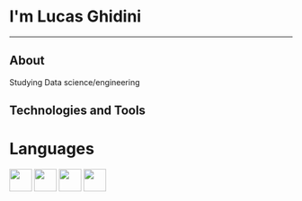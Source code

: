 # I'm Lucas Ghidini
---
## About
Studying Data science/engineering

## Technologies and Tools
# Languages
<img src="https://cdn.jsdelivr.net/gh/devicons/devicon@latest/icons/python/python-plain-wordmark.svg" width="40" height="40" /> <img 
                                                                                                                                          src="https://cdn.jsdelivr.net/gh/devicons/devicon@latest/icons/jupyter/jupyter-original-wordmark.svg" width="40" height="40" /> <img src="https://cdn.jsdelivr.net/gh/devicons/devicon@latest/icons/pandas/pandas-original-wordmark.svg" width="40" height="40" />  <img src="https://cdn.jsdelivr.net/gh/devicons/devicon@latest/icons/matplotlib/matplotlib-original-wordmark.svg" width="40" height="40"/>
          
          

          
          

          
          
          
